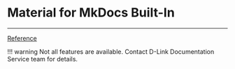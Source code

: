 # Material for MkDocs Built-In 
---

[Reference](https://squidfunk.github.io/mkdocs-material/reference/abbreviations/)

!!! warning
    Not all features are available. Contact D-Link Documentation Service team for details. 
